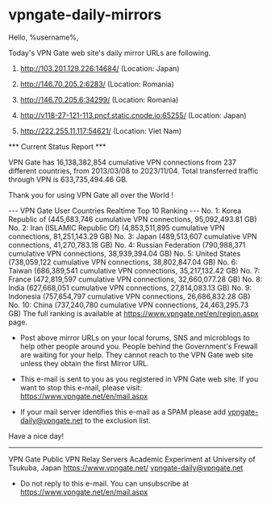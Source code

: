 # vpngate-daily-mirrors

Hello, %username%,

Today's VPN Gate web site's daily mirror URLs are following.

1. http://103.201.129.226:14684/
   (Location: Japan)

2. http://146.70.205.2:6283/
   (Location: Romania)

3. http://146.70.205.6:34299/
   (Location: Romania)

4. http://v118-27-121-113.pncf.static.cnode.io:65255/
   (Location: Japan)

5. http://222.255.11.117:54621/
   (Location: Viet Nam)


*** Current Status Report ***

VPN Gate has 16,138,382,854 cumulative VPN connections from 237 different countries, from 2013/03/08 to 2023/11/04.
Total transferred traffic through VPN is 633,735,494.46 GB.

Thank you for using VPN Gate all over the World !


--- VPN Gate User Countries Realtime Top 10 Ranking ---
No. 1: Korea Republic of (445,683,746 cumulative VPN connections, 95,092,493.81 GB)
No. 2: Iran (ISLAMIC Republic Of) (4,853,511,895 cumulative VPN connections, 81,251,143.29 GB)
No. 3: Japan (489,513,607 cumulative VPN connections, 41,270,783.18 GB)
No. 4: Russian Federation (790,988,371 cumulative VPN connections, 38,939,394.04 GB)
No. 5: United States (738,059,122 cumulative VPN connections, 38,802,847.04 GB)
No. 6: Taiwan (686,389,541 cumulative VPN connections, 35,217,132.42 GB)
No. 7: France (472,819,597 cumulative VPN connections, 32,660,077.28 GB)
No. 8: India (627,668,051 cumulative VPN connections, 27,814,083.13 GB)
No. 9: Indonesia (757,654,797 cumulative VPN connections, 26,686,832.28 GB)
No. 10: China (737,240,780 cumulative VPN connections, 24,463,295.73 GB)
The full ranking is available at https://www.vpngate.net/en/region.aspx page.


* Post above mirror URLs on your local forums, SNS and microblogs
  to help other people around you.
  People behind the Government's Frewall are waiting for your help.
  They cannot reach to the VPN Gate web site
  unless they obtain the first Mirror URL.

* This e-mail is sent to you as you registered in VPN Gate web site.
  If you want to stop this e-mail, please visit:
  https://www.vpngate.net/en/mail.aspx

* If your mail server identifies this e-mail as a SPAM
  please add vpngate-daily@vpngate.net to the exclusion list.

Have a nice day!

------------------------------------------------------
VPN Gate Public VPN Relay Servers
Academic Experiment at University of Tsukuba, Japan
https://www.vpngate.net/
vpngate-daily@vpngate.net
* Do not reply to this e-mail.
  You can unsubscribe at https://www.vpngate.net/en/mail.aspx


